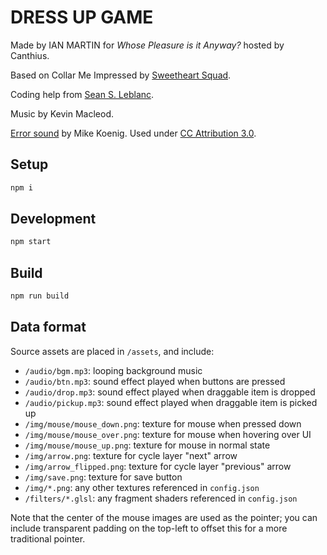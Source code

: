 # DRESS UP GAME

Made by IAN MARTIN for _Whose Pleasure is it Anyway?_ hosted by Canthius.

Based on Collar Me Impressed by [Sweetheart Squad](https://sweetheartsquad.itch.io/).

Coding help from [Sean S. Leblanc](https://seans.site).

Music by Kevin Macleod.

[Error sound](https://soundbible.com/1540-Computer-Error-Alert.html) by Mike Koenig. Used under [CC Attribution 3.0](https://creativecommons.org/licenses/by/3.0/legalcode).

## Setup

```sh
npm i
```

## Development

```sh
npm start
```

## Build

```sh
npm run build
```

## Data format

Source assets are placed in `/assets`, and include:

- `/audio/bgm.mp3`: looping background music
- `/audio/btn.mp3`: sound effect played when buttons are pressed
- `/audio/drop.mp3`: sound effect played when draggable item is dropped
- `/audio/pickup.mp3`: sound effect played when draggable item is picked up
- `/img/mouse/mouse_down.png`: texture for mouse when pressed down
- `/img/mouse/mouse_over.png`: texture for mouse when hovering over UI
- `/img/mouse/mouse_up.png`: texture for mouse in normal state
- `/img/arrow.png`: texture for cycle layer "next" arrow
- `/img/arrow_flipped.png`: texture for cycle layer "previous" arrow
- `/img/save.png`: texture for save button
- `/img/*.png`: any other textures referenced in `config.json`
- `/filters/*.glsl`: any fragment shaders referenced in `config.json`

Note that the center of the mouse images are used as the pointer; you can include transparent padding on the top-left to offset this for a more traditional pointer.
